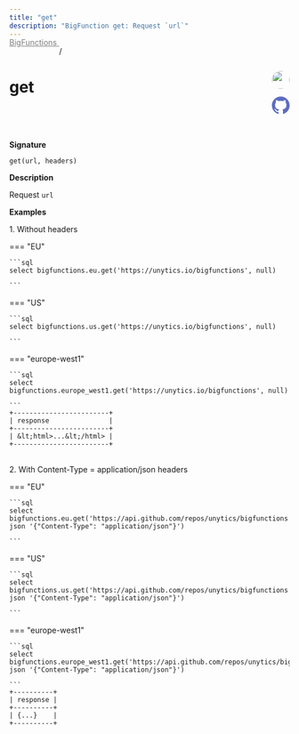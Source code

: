 ```yaml
---
title: "get"
description: "BigFunction get: Request `url`"
---
```


<a style="color: gray; position: relative; top: -1rem" href="..">BigFunctions </a> / 

# get


<div style="position: relative; top: -4rem; margin-bottom:  -2rem; text-align: right; z-index: 9999;">
  
  <a href="https://www.linkedin.com/in/paul-marcombes" title="Author: Paul Marcombes" target="_blank">
    <img src="https://lh3.googleusercontent.com/a-/ACB-R5RDf2yxcw1p_IYLCKmiUIScreatDdhG8B83om6Ohw=s260" width="32" style=" border-radius: 50% !important">
  </a>
  
  <a href="get.yaml" title="Edit on GitHub" target="_blank"><svg xmlns="http://www.w3.org/2000/svg" width="32" height="32" viewBox="0 0 24 24"><path fill="#5d6cc0" d="M12 0c-6.626 0-12 5.373-12 12 0 5.302 3.438 9.8 8.207 11.387.599.111.793-.261.793-.577v-2.234c-3.338.726-4.033-1.416-4.033-1.416-.546-1.387-1.333-1.756-1.333-1.756-1.089-.745.083-.729.083-.729 1.205.084 1.839 1.237 1.839 1.237 1.07 1.834 2.807 1.304 3.492.997.107-.775.418-1.305.762-1.604-2.665-.305-5.467-1.334-5.467-5.931 0-1.311.469-2.381 1.236-3.221-.124-.303-.535-1.524.117-3.176 0 0 1.008-.322 3.301 1.23.957-.266 1.983-.399 3.003-.404 1.02.005 2.047.138 3.006.404 2.291-1.552 3.297-1.23 3.297-1.23.653 1.653.242 2.874.118 3.176.77.84 1.235 1.911 1.235 3.221 0 4.609-2.807 5.624-5.479 5.921.43.372.823 1.102.823 2.222v3.293c0 .319.192.694.801.576 4.765-1.589 8.199-6.086 8.199-11.386 0-6.627-5.373-12-12-12z"/></svg></a>
</div>



**Signature** 
```
get(url, headers)
```

**Description**

Request `url`





**Examples**



<span style="color: var(--md-typeset-a-color);">1. Without headers</span>









=== "EU"

    ```sql
    select bigfunctions.eu.get('https://unytics.io/bigfunctions', null)
    
    ```




=== "US"

    ```sql
    select bigfunctions.us.get('https://unytics.io/bigfunctions', null)
    
    ```




=== "europe-west1"

    ```sql
    select bigfunctions.europe_west1.get('https://unytics.io/bigfunctions', null)
    
    ```









<pre style="margin-top: -1rem;">
<code style="padding-top: 0px; padding-bottom: 0px;">+------------------------+
| response               |
+------------------------+
| &amp;lt;html&gt;...&amp;lt;/html&gt; |
+------------------------+
</code>
</pre>









<span style="color: var(--md-typeset-a-color);">2. With Content-Type = application/json headers</span>









=== "EU"

    ```sql
    select bigfunctions.eu.get('https://api.github.com/repos/unytics/bigfunctions', json '{"Content-Type": "application/json"}')
    
    ```




=== "US"

    ```sql
    select bigfunctions.us.get('https://api.github.com/repos/unytics/bigfunctions', json '{"Content-Type": "application/json"}')
    
    ```




=== "europe-west1"

    ```sql
    select bigfunctions.europe_west1.get('https://api.github.com/repos/unytics/bigfunctions', json '{"Content-Type": "application/json"}')
    
    ```









<pre style="margin-top: -1rem;">
<code style="padding-top: 0px; padding-bottom: 0px;">+----------+
| response |
+----------+
| {...}    |
+----------+
</code>
</pre>









